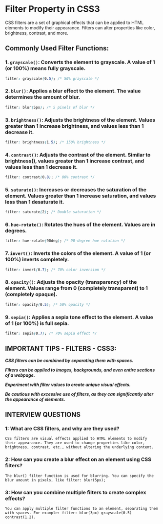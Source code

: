 # Filter Property in CSS3

CSS filters are a set of graphical effects that can be applied to HTML elements to modify their appearance. Filters can alter properties like color, brightness, contrast, and more. 

## Commonly Used Filter Functions:

  ### 1. ``grayscale()``: Converts the element to grayscale. A value of 1 (or 100%) means fully grayscale.

  ```css
  filter: grayscale(0.5); /* 50% grayscale */
  ``` 

  ### 2. ``blur()``: Applies a blur effect to the element. The value determines the amount of blur.

  ```css
  filter: blur(5px); /* 5 pixels of blur */
  ```

  ### 3. ``brightness()``: Adjusts the brightness of the element. Values greater than 1 increase brightness, and values less than 1 decrease it.

  ```css
  filter: brightness(1.5); /* 150% brightness */
  ```

  ### 4. ``contrast()``: Adjusts the contrast of the element. Similar to brightness(), values greater than 1 increase contrast, and values less than 1 decrease it. 

  ```css
  filter: contrast(0.8); /* 80% contrast */
  ```

  ### 5. ``saturate()``: Increases or decreases the saturation of the element. Values greater than 1 increase saturation, and values less than 1 desaturate it.

  ```css
  filter: saturate(2); /* Double saturation */
  ```

  ### 6. ``hue-rotate()``: Rotates the hues of the element. Values are in degrees.

  ```css
  filter: hue-rotate(90deg); /* 90-degree hue rotation */
  ```

  ### 7. ``invert()``: Inverts the colors of the element. A value of 1 (or 100%) inverts completely. 

  ```css
  filter: invert(0.7); /* 70% color inversion */
  ```

  ### 8. ``opacity()``: Adjusts the opacity (transparency) of the element. Values range from 0 (completely transparent) to 1 (completely opaque).

  ```css
  filter: opacity(0.5); /* 50% opacity */
  ```

  ### 9. ``sepia()``: Applies a sepia tone effect to the element. A value of 1 (or 100%) is full sepia. 

  ```css
  filter: sepia(0.7); /* 70% sepia effect */ 
  ```


## IMPORTANT TIPS - FILTERS - CSS3:


***CSS filters can be combined by separating them with spaces.***

***Filters can be applied to images, backgrounds, and even entire sections of a webpage.***

***Experiment with filter values to create unique visual effects.***

***Be cautious with excessive use of filters, as they can significantly alter the appearance of elements.***


## INTERVIEW QUESTIONS


  ### 1: What are CSS filters, and why are they used?
  
  `CSS filters are visual effects applied to HTML elements to modify their appearance. They are used to change properties like color, brightness, contrast, etc., without altering the underlying content.`

  ### 2: How can you create a blur effect on an element using CSS filters?

  `The blur() filter function is used for blurring. You can specify the blur amount in pixels, like filter: blur(5px);`

  ### 3: How can you combine multiple filters to create complex effects?
 
  `You can apply multiple filter functions to an element, separating them with spaces. For example: filter: blur(3px) grayscale(0.5) contrast(1.2).` 